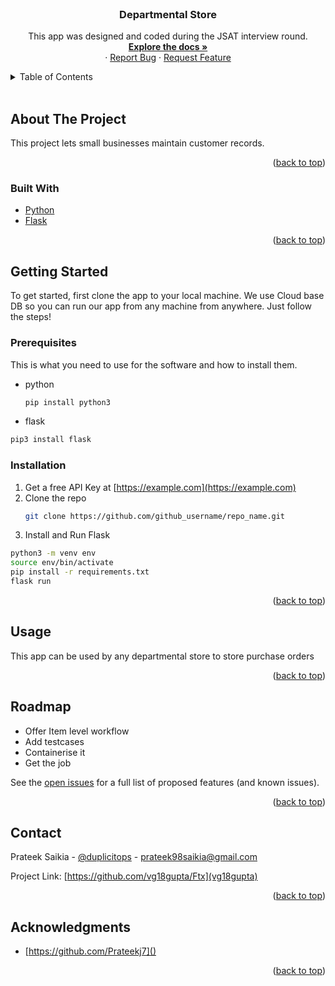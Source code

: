<div id="top"></div>





<!-- PROJECT LOGO -->
<br />
<div align="center">

<h3 align="center">Departmental Store</h3>

  <p align="center">
    This app was designed and coded during the JSAT interview round.
    <br />
    <a href="https://github.com/Prateekj7/JSAT"><strong>Explore the docs »</strong></a>
    <br />
    ·
    <a href="https://github.com/Prateekj7/JSAT/issues">Report Bug</a>
    ·
    <a href="https://github.com/Prateekj7/JSAT/issues">Request Feature</a>
  </p>
</div>



<!-- TABLE OF CONTENTS -->
<details>
  <summary>Table of Contents</summary>
  <ol>
    <li>
      <a href="#about-the-project">About The Project</a>
      <ul>
        <li><a href="#built-with">Built With</a></li>
      </ul>
    </li>
    <li>
      <a href="#getting-started">Getting Started</a>
      <ul>
        <li><a href="#prerequisites">Prerequisites</a></li>
        <li><a href="#installation">Installation</a></li>
      </ul>
    </li>
    <li><a href="#usage">Usage</a></li>
    <li><a href="#contributors">Contributing</a></li>
    <li><a href="#contact">Contact</a></li>
    <li><a href="#acknowledgments">Acknowledgments</a></li>
  </ol>
</details>


<br>

<!-- ABOUT THE PROJECT -->
## About The Project


This project lets small businesses maintain customer records.

<p align="right">(<a href="#top">back to top</a>)</p>



### Built With

* [Python](https://www.python.org/)
* [Flask](https://flask.palletsprojects.com/en/2.0.x/)

<p align="right">(<a href="#top">back to top</a>)</p>



<!-- GETTING STARTED -->
## Getting Started

To get started, first clone the app to your local machine. We use Cloud base DB so you can run our app from any machine from anywhere. Just follow the steps!

### Prerequisites

This is what you need to use for the software and how to install them.
* python
  ```sh
  pip install python3
  ```
* flask
```sh
pip3 install flask
```


### Installation

1. Get a free API Key at [https://example.com](https://example.com)
2. Clone the repo
   ```sh
   git clone https://github.com/github_username/repo_name.git
   ```
3. Install and Run Flask
  ```sh
  python3 -m venv env
  source env/bin/activate
  pip install -r requirements.txt
  flask run
  ```


<p align="right">(<a href="#top">back to top</a>)</p>



<!-- USAGE EXAMPLES -->
## Usage

This app can be used by any departmental store to store purchase orders
<p align="right">(<a href="#top">back to top</a>)</p>



<!-- ROADMAP -->
## Roadmap

-  Offer Item level workflow
-  Add testcases
-  Containerise it
-  Get the job

See the [open issues](https://github.com/vg18gupta/issues) for a full list of proposed features (and known issues).

<p align="right">(<a href="#top">back to top</a>)</p>






<!-- CONTACT -->
## Contact

Prateek Saikia - [@duplicitops](https://twitter.com/duplicitops) - prateek98saikia@gmail.com

Project Link: [https://github.com/vg18gupta/Ftx](vg18gupta)

<p align="right">(<a href="#top">back to top</a>)</p>



<!-- ACKNOWLEDGMENTS -->
## Acknowledgments

* [https://github.com/Prateekj7]()


<p align="right">(<a href="#top">back to top</a>)</p>



